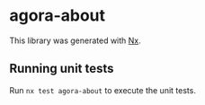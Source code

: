 # agora-about

This library was generated with [Nx](https://nx.dev).

## Running unit tests

Run `nx test agora-about` to execute the unit tests.
